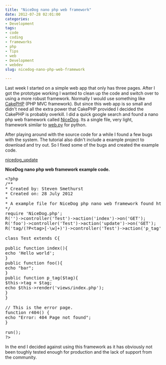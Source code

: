 ```yaml
---
title: "NiceDog nano php web framework"
date: 2012-07-28 02:01:00
categories:
- Development
tags:
- code
- coding
- frameworks
- php
- Tips
- web
- Development
- webdev
slug: nicedog-nano-php-web-framework

---
```


Last week I started on a simple web app that only has three pages. After I got the prototype working I wanted to clean up the code and switch over to using a more robust framework. Normally I would use something like <a href="http://cakephp.org/">CakePHP</a> (PHP MVC framework). But since this web app is so small and didn't need all the extra power that CakePHP provided I decided the CakePHP is probably overkill. I did a quick google search and found a nano php web framework called <a href="https://github.com/bastos/nicedog">NiceDog</a>. Its a single file, very light, framework similar to <a href="http://webpy.org/">web.py</a> for python.

After playing around with the source code for a while I found a few bugs with the system. The tutorial also didn't include a example project to download and try out. So I fixed some of the bugs and created the example code.

<a href="/public/uploads/2012/07/nicedog_20120728_024604.zip">nicedog_update</a>

<strong>NiceDog nano php web framework example code. </strong>
<pre>&lt;?php
/**
* Created by: Steven Smethurst
* Created on: 28 July 2012
*
* A example file for NiceDog php nano web framework found https://github.com/bastos/nicedog
*/
require 'NiceDog.php';
R('')-&gt;controller('Test')-&gt;action('index')-&gt;on('GET');
R('foo')-&gt;controller('Test')-&gt;action('update')-&gt;on('GET');
R('tag/(?P&lt;tag&gt;[-\w]+)')-&gt;controller('Test')-&gt;action('p_tag')-&gt;on('GET');

class Test extends C{

public function index(){
echo 'Hello world';
}
public function foo(){
echo "bar";
}
public function p_tag($tag){
$this-&gt;tag = $tag;
echo $this-&gt;render('views/index.php');
}
}

// This is the error page.
function r404() {
echo "Error: 404 Page not found";
}

run();
?&gt;</pre>
In the end I decided against using this framework as it has obviously not been toughly tested enough for production and the lack of support from the community.
